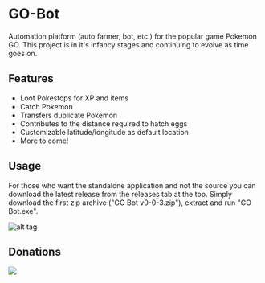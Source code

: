 # GO-Bot
Automation platform (auto farmer, bot, etc.) for the popular game Pokemon GO. This project is in it's infancy stages and continuing to evolve as time goes on.

## Features
- Loot Pokestops for XP and items
- Catch Pokemon
- Transfers duplicate Pokemon
- Contributes to the distance required to hatch eggs
- Customizable latitude/longitude as default location
- More to come!

## Usage
For those who want the standalone application and not the source you can download the latest release from the releases tab at the top. Simply download the first zip archive ("GO Bot v0-0-3.zip"), extract and run "GO Bot.exe".

![alt tag](https://i.gyazo.com/e3bf47995475467b6ce6b7c2365e2d90.png)

## Donations
[![](https://www.paypalobjects.com/en_US/i/btn/btn_donateCC_LG.gif)](https://www.paypal.com/cgi-bin/webscr?cmd=_s-xclick&hosted_button_id=3WXQX4UE94MWY)
